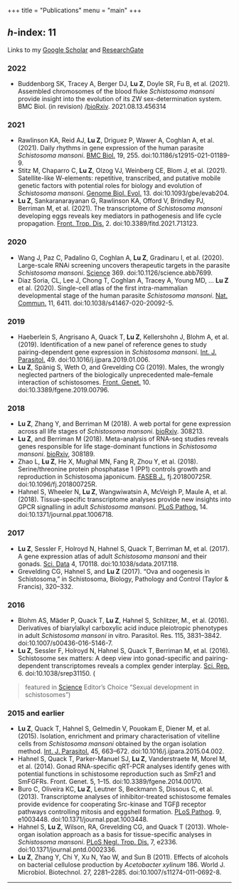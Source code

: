 +++
title = "Publications"
menu = "main"
+++

## *h*-index: 11 

Links to my [Google Scholar](https://scholar.google.com/citations?user=JGrDkIUAAAAJ&hl=en) and [ResearchGate](https://www.researchgate.net/profile/Zhigang-Lu)

<object type="text/html" data="/files/my-pub.html" width="100%" height="430px"></object>

### 2022
- Buddenborg SK, Tracey A, Berger DJ, **Lu Z**, Doyle SR, Fu B, et al. (2021). Assembled chromosomes of the blood fluke *Schistosoma mansoni* provide insight into the evolution of its ZW sex-determination system. BMC Biol. (in revision) /[bioRxiv](https://www.biorxiv.org/content/10.1101/2021.08.13.456314v1). 2021.08.13.456314

### 2021
- Rawlinson KA, Reid AJ, **Lu Z**, Driguez P, Wawer A, Coghlan A, et al. (2021). Daily rhythms in gene expression of the human parasite *Schistosoma mansoni*. [BMC Biol.](https://bmcbiol.biomedcentral.com/articles/10.1186/s12915-021-01189-9) 19, 255. doi:10.1186/s12915-021-01189-9.
- Stitz M, Chaparro C, **Lu Z**, Olzog VJ, Weinberg CE, Blom J, et al. (2021). Satellite-like W-elements: repetitive, transcribed, and putative mobile genetic factors with potential roles for biology and evolution of *Schistosoma mansoni*. [Genome Biol. Evol.](https://academic.oup.com/gbe/article/13/10/evab204/6361599) 13. doi:10.1093/gbe/evab204.
- **Lu Z**, Sankaranarayanan G, Rawlinson KA, Offord V, Brindley PJ, Berriman M, et al. (2021). The transcriptome of *Schistosoma mansoni* developing eggs reveals key mediators in pathogenesis and life cycle propagation. [Front. Trop. Dis.](https://www.frontiersin.org/articles/10.3389/fitd.2021.713123/) 2. doi:10.3389/fitd.2021.713123.

### 2020
- Wang J, Paz C, Padalino G, Coghlan A, **Lu Z**, Gradinaru I, et al. (2020). Large-scale RNAi screening uncovers therapeutic targets in the parasite *Schistosoma mansoni*. [Science](https://science.sciencemag.org/content/369/6511/1649) 369. doi:10.1126/science.abb7699.
- Diaz Soria, CL, Lee J, Chong T, Coghlan A, Tracey A, Young MD, ... **Lu Z** et al. (2020). Single-cell atlas of the first intra-mammalian developmental stage of the human parasite *Schistosoma mansoni*. [Nat. Commun.](https://www.nature.com/articles/s41467-020-20092-5) 11, 6411. doi:10.1038/s41467-020-20092-5.

### 2019
- Haeberlein S, Angrisano A, Quack T, **Lu Z**, Kellershohn J, Blohm A, et al. (2019). Identification of a new panel of reference genes to study pairing-dependent gene expression in *Schistosoma mansoni*. [Int. J. Parasitol.](https://www.sciencedirect.com/science/article/abs/pii/S0020751919301304?via%3Dihub) 49. doi:10.1016/j.ijpara.2019.01.006.
- **Lu Z**, Spänig S, Weth O, and Grevelding CG (2019). Males, the wrongly neglected partners of the biologically unprecedented male–female interaction of schistosomes. [Front. Genet.](https://www.frontiersin.org/articles/10.3389/fgene.2019.00796/full) 10. doi:10.3389/fgene.2019.00796.

### 2018
- **Lu Z**, Zhang Y, and Berriman M (2018). A web portal for gene expression across all life stages of *Schistosoma mansoni*. [bioRxiv](https://www.biorxiv.org/content/10.1101/308213v1). 308213. 
- **Lu Z**, and Berriman M (2018). Meta-analysis of RNA-seq studies reveals genes responsible for life stage-dominant functions in *Schistosoma mansoni*. [bioRxiv](https://www.biorxiv.org/content/10.1101/308189v1), 308189.
- Zhao L, **Lu Z**, He X, Mughal MN, Fang R, Zhou Y, et al. (2018). Serine/threonine protein phosphatase 1 (PP1) controls growth and reproduction in Schistosoma japonicum. [FASEB J.](https://doi.org/10.1096/fj.201800725R), fj.201800725R. doi:10.1096/fj.201800725R.
- Hahnel S, Wheeler N, **Lu Z**, Wangwiwatsin A, McVeigh P, Maule A, et al. (2018). Tissue-specific transcriptome analyses provide new insights into GPCR signalling in adult *Schistosoma mansoni*. [PLoS Pathog.](https://journals.plos.org/plospathogens/article?id=10.1371/journal.ppat.1006718) 14. doi:10.1371/journal.ppat.1006718.

### 2017
- **Lu Z**, Sessler F, Holroyd N, Hahnel S, Quack T, Berriman M, et al. (2017). A gene expression atlas of adult *Schistosoma mansoni* and their gonads. [Sci. Data](https://www.nature.com/articles/sdata2017118) 4, 170118. doi:10.1038/sdata.2017.118.
- Grevelding CG, Hahnel S, and **Lu Z** (2017). “Ova and oogenesis in Schistosoma,” in Schistosoma, Biology, Pathology and Control (Taylor & Francis), 320–332.

### 2016
- Blohm AS, Mäder P, Quack T, **Lu Z**, Hahnel S, Schlitzer, M., et al. (2016). Derivatives of biarylalkyl carboxylic acid induce pleiotropic phenotypes in adult *Schistosoma mansoni* in vitro. Parasitol. Res. 115, 3831–3842. doi:10.1007/s00436-016-5146-7.
- **Lu Z**, Sessler F, Holroyd N, Hahnel S, Quack T, Berriman M, et al. (2016). Schistosome sex matters: A deep view into gonad-specific and pairing-dependent transcriptomes reveals a complex gender interplay. [Sci. Rep.](https://www.nature.com/articles/srep31150) 6. doi:10.1038/srep31150. (
> featured in [Science](https://www.science.org/doi/10.1126/science.2016.353.6304.twil) Editor’s Choice “Sexual development in schistosomes”)

### 2015 and earlier 
- **Lu Z**, Quack T, Hahnel S, Gelmedin V, Pouokam E, Diener M, et al. (2015). Isolation, enrichment and primary characterisation of vitelline cells from *Schistosoma mansoni* obtained by the organ isolation method. [Int. J. Parasitol.](https://linkinghub.elsevier.com/retrieve/pii/S0020751915001137) 45, 663–672. doi:10.1016/j.ijpara.2015.04.002.
- Hahnel S, Quack T, Parker-Manuel SJ, **Lu Z**, Vanderstraete M, Morel M, et al. (2014). Gonad RNA-specific qRT-PCR analyses identify genes with potential functions in schistosome reproduction such as SmFz1 and SmFGFRs. Front. Genet. 5, 1–15. doi:10.3389/fgene.2014.00170.
- Buro C, Oliveira KC, **Lu Z**, Leutner S, Beckmann S, Dissous C, et al. (2013). Transcriptome analyses of inhibitor-treated schistosome females provide evidence for cooperating Src-kinase and TGFβ receptor pathways controlling mitosis and eggshell formation. [PLoS Pathog](https://journals.plos.org/plospathogens/article?id=10.1371/journal.ppat.1003448). 9, e1003448. doi:10.1371/journal.ppat.1003448.
- Hahnel S, **Lu Z**, Wilson, RA, Grevelding CG, and Quack T (2013). Whole-organ isolation approach as a basis for tissue-specific analyses in *Schistosoma mansoni*. [PLoS Negl. Trop. Dis.](https://journals.plos.org/plosntds/article?id=10.1371/journal.pntd.0002336) 7, e2336. doi:10.1371/journal.pntd.0002336.
- **Lu Z**, Zhang Y, Chi Y, Xu N, Yao W, and Sun B (2011). Effects of alcohols on bacterial cellulose production by *Acetobacter xylinum* 186. World J. Microbiol. Biotechnol. 27, 2281–2285. doi:10.1007/s11274-011-0692-8.

---
